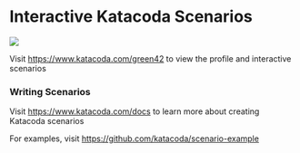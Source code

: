 # Interactive Katacoda Scenarios

[![](http://shields.katacoda.com/katacoda/green42/count.svg)](https://www.katacoda.com/green42 "Get your profile on Katacoda.com")

Visit https://www.katacoda.com/green42 to view the profile and interactive scenarios

### Writing Scenarios
Visit https://www.katacoda.com/docs to learn more about creating Katacoda scenarios

For examples, visit https://github.com/katacoda/scenario-example
